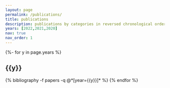 ```yaml
---
layout: page
permalink: /publications/
title: publications
description: publications by categories in reversed chronological order (since 2020). Please refer to [DBLP] (https://dblp.org/pid/g/FrancescoGuerra.html) or [Scopus] (https://www.scopus.com/authid/detail.uri?authorId=23396829400) or [Google Scholar] (https://scholar.google.com/citations?hl=it&user=s3L_fj0AAAAJ&view_op=list_works&authuser=2) for the complete list.
years: [2022,2021,2020]
nav: true
nav_order: 1
---
```

<!-- _pages/publications.md -->
<div class="publications">

{%- for y in page.years %}
  <h2 class="year">{{y}}</h2>
  {% bibliography -f papers -q @*[year={{y}}]* %}
{% endfor %}

</div>
